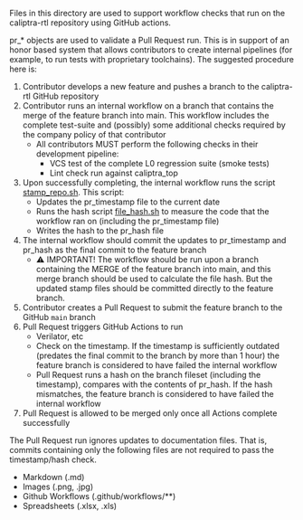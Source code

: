 Files in this directory are used to support workflow checks that run on the caliptra-rtl repository using GitHub actions.

pr\_\* objects are used to validate a Pull Request run. This is in support of an honor based system that allows contributors to create internal pipelines (for example, to run tests with proprietary toolchains). The suggested procedure here is:
  1. Contributor develops a new feature and pushes a branch to the caliptra-rtl GitHub repository
  1. Contributor runs an internal workflow on a branch that contains the merge of the feature branch into main. This workflow includes the complete test-suite and (possibly) some additional checks required by the company policy of that contributor
      - All contributors MUST perform the following checks in their development pipeline:
        - VCS test of the complete L0 regression suite (smoke tests)
        - Lint check run against caliptra_top
  1. Upon successfully completing, the internal workflow runs the script [stamp_repo.sh](../scripts/stamp_repo.sh). This script:
      - Updates the pr\_timestamp file to the current date
      - Runs the hash script [file_hash.sh](../scripts/file_hash.sh) to measure the code that the workflow ran on (including the pr\_timestamp file)
      - Writes the hash to the pr\_hash file
  1. The internal workflow should commit the updates to pr\_timestamp and pr\_hash as the final commit to the feature branch
      - ⚠️  IMPORTANT! The workflow should be run upon a branch containing the MERGE of the feature branch into main, and this merge branch should be used to calculate the file hash. But the updated stamp files should be committed directly to the feature branch.
  1. Contributor creates a Pull Request to submit the feature branch to the GitHub `main` branch
  1. Pull Request triggers GitHub Actions to run
      - Verilator, etc
      - Check on the timestamp. If the timestamp is sufficiently outdated (predates the final commit to the branch by more than 1 hour) the feature branch is considered to have failed the internal workflow
      - Pull Request runs a hash on the branch fileset (including the timestamp), compares with the contents of pr\_hash. If the hash mismatches, the feature branch is considered to have failed the internal workflow
  1. Pull Request is allowed to be merged only once all Actions complete successfully

The Pull Request run ignores updates to documentation files. That is, commits containing only the following files are not required to pass the timestamp/hash check.

* Markdown (.md)
* Images (.png, .jpg)
* Github Workflows (.github/workflows/**)
* Spreadsheets (.xlsx, .xls)

